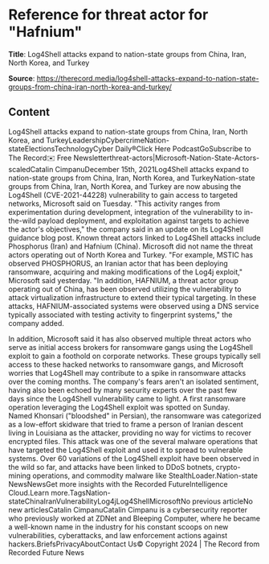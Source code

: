 # Reference for threat actor for "Hafnium"

**Title**: Log4Shell attacks expand to nation-state groups from China, Iran, North Korea, and Turkey

**Source**: https://therecord.media/log4shell-attacks-expand-to-nation-state-groups-from-china-iran-north-korea-and-turkey/

## Content
Log4Shell attacks expand to nation-state groups from China, Iran, North Korea, and TurkeyLeadershipCybercrimeNation-stateElectionsTechnologyCyber Daily®Click Here PodcastGoSubscribe to The Record✉️ Free Newsletterthreat-actors|Microsoft-Nation-State-Actors-scaledCatalin CimpanuDecember 15th, 2021Log4Shell attacks expand to nation-state groups from China, Iran, North Korea, and TurkeyNation-state groups from China, Iran, North Korea, and Turkey are now abusing the Log4Shell (CVE-2021-44228) vulnerability to gain access to targeted networks, Microsoft said on Tuesday.
"This activity ranges from experimentation during development, integration of the vulnerability to in-the-wild payload deployment, and exploitation against targets to achieve the actor's objectives," the company said in an update on its Log4Shell guidance blog post.
Known threat actors linked to Log4Shell attacks include Phosphorus (Iran) and Hafnium (China). Microsoft did not name the threat actors operating out of North Korea and Turkey.
"For example, MSTIC has observed PHOSPHORUS, an Iranian actor that has been deploying ransomware, acquiring and making modifications of the Log4j exploit," Microsoft said yesterday.
"In addition, HAFNIUM, a threat actor group operating out of China, has been observed utilizing the vulnerability to attack virtualization infrastructure to extend their typical targeting. In these attacks, HAFNIUM-associated systems were observed using a DNS service typically associated with testing activity to fingerprint systems," the company added.

In addition, Microsoft said it has also observed multiple threat actors who serve as initial access brokers for ransomware gangs using the Log4Shell exploit to gain a foothold on corporate networks.
These groups typically sell access to these hacked networks to ransomware gangs, and Microsoft worries that Log4Shell may contribute to a spike in ransomware attacks over the coming months.
The company's fears aren't an isolated sentiment, having also been echoed by many security experts over the past few days since the Log4Shell vulnerability came to light.
A first ransomware operation leveraging the Log4Shell exploit was spotted on Sunday. Named Khonsari ("bloodshed" in Persian), the ransomware was categorized as a low-effort skidware that tried to frame a person of Iranian descent living in Louisiana as the attacker, providing no way for victims to recover encrypted files.
This attack was one of the several malware operations that have targeted the Log4Shell exploit and used it to spread to vulnerable systems. Over 60 variations of the Log4Shell exploit have been observed in the wild so far, and attacks have been linked to DDoS botnets, crypto-mining operations, and commodity malware like StealthLoader.Nation-state NewsNewsGet more insights with the Recorded FutureIntelligence Cloud.Learn more.TagsNation-stateChinaIranVulnerabilityLog4jLog4ShellMicrosoftNo previous articleNo new articlesCatalin CimpanuCatalin Cimpanu is a cybersecurity reporter who previously worked at ZDNet and Bleeping Computer, where he became a well-known name in the industry for his constant scoops on new vulnerabilities, cyberattacks, and law enforcement actions against hackers.BriefsPrivacyAboutContact Us© Copyright 2024 | The Record from Recorded Future News